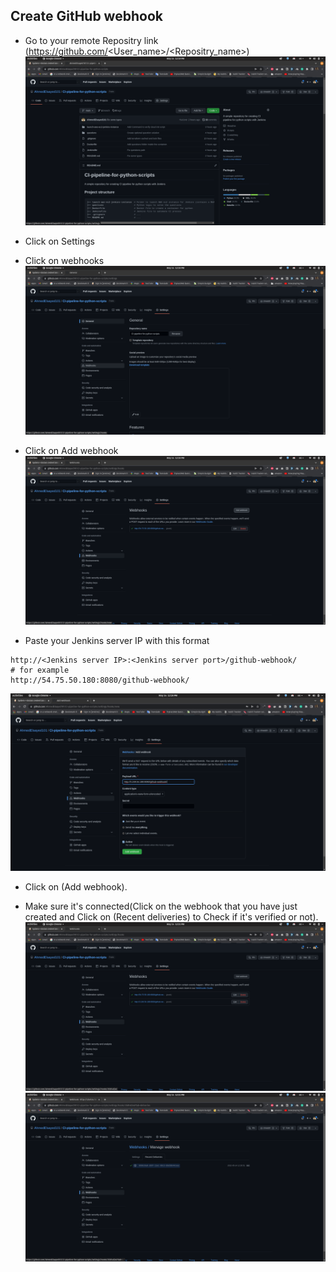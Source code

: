 
## Create GitHub webhook

- Go to your remote Repositry link (https://github.com/<User_name>/<Repositry_name>)
![github-4](https://github.com/AhmedElsayed1011/python-pipeline-images/blob/main/github/github-4.png)
- Click on Settings
- Click on webhooks
![github-5](https://github.com/AhmedElsayed1011/python-pipeline-images/blob/main/github/github-5.png)

- Click on Add webhook
![github-6](https://github.com/AhmedElsayed1011/python-pipeline-images/blob/main/github/github-6.png)

- Paste your Jenkins server IP with this format
```
http://<Jenkins server IP>:<Jenkins server port>/github-webhook/
# for example
http://54.75.50.180:8080/github-webhook/
```
![github-7](https://github.com/AhmedElsayed1011/python-pipeline-images/blob/main/github/github-7.png)

- Click on (Add webhook).

- Make sure it's connected(Click on the webhook that you have just created and Click on (Recent deliveries) to Check if it's verified or not).
![github-8](https://github.com/AhmedElsayed1011/python-pipeline-images/blob/main/github/github-8.png)
![github-9](https://github.com/AhmedElsayed1011/python-pipeline-images/blob/main/github/github-9.png)
